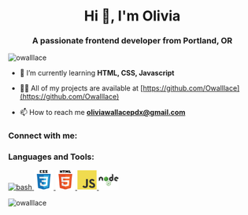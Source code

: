 <h1 align="center">Hi 👋, I'm Olivia</h1>
<h3 align="center">A passionate frontend developer from Portland, OR</h3>

<p align="left"> <img src="https://komarev.com/ghpvc/?username=owalllace&label=Profile%20views&color=0e75b6&style=flat" alt="owalllace" /> </p>

- 🌱 I’m currently learning **HTML, CSS, Javascript**

- 👨‍💻 All of my projects are available at [https://github.com/Owalllace](https://github.com/Owalllace)

- 📫 How to reach me **oliviawallacepdx@gmail.com**

<h3 align="left">Connect with me:</h3>
<p align="left">
</p>

<h3 align="left">Languages and Tools:</h3>
<p align="left"> <a href="https://www.gnu.org/software/bash/" target="_blank" rel="noreferrer"> <img src="https://www.vectorlogo.zone/logos/gnu_bash/gnu_bash-icon.svg" alt="bash" width="40" height="40"/> </a> <a href="https://www.w3schools.com/css/" target="_blank" rel="noreferrer"> <img src="https://raw.githubusercontent.com/devicons/devicon/master/icons/css3/css3-original-wordmark.svg" alt="css3" width="40" height="40"/> </a> <a href="https://www.w3.org/html/" target="_blank" rel="noreferrer"> <img src="https://raw.githubusercontent.com/devicons/devicon/master/icons/html5/html5-original-wordmark.svg" alt="html5" width="40" height="40"/> </a> <a href="https://developer.mozilla.org/en-US/docs/Web/JavaScript" target="_blank" rel="noreferrer"> <img src="https://raw.githubusercontent.com/devicons/devicon/master/icons/javascript/javascript-original.svg" alt="javascript" width="40" height="40"/> </a> <a href="https://nodejs.org" target="_blank" rel="noreferrer"> <img src="https://raw.githubusercontent.com/devicons/devicon/master/icons/nodejs/nodejs-original-wordmark.svg" alt="nodejs" width="40" height="40"/> </a> </p>

<p><img align="center" src="https://github-readme-streak-stats.herokuapp.com/?user=owalllace&" alt="owalllace" /></p>
